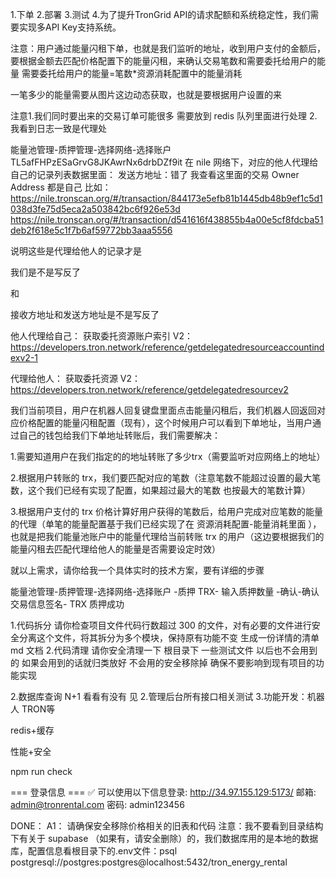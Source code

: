 
1.下单
2.部署
3.测试
4.为了提升TronGrid API的请求配额和系统稳定性，我们需要实现多API Key支持系统。










注意：用户通过能量闪租下单，也就是我们监听的地址，收到用户支付的金额后，要根据金额去匹配价格配置下的能量闪租，来确认交易笔数和需要委托给用户的能量
需要委托给用户的能量=笔数*资源消耗配置中的能量消耗


一笔多少的能量需要从图片这边动态获取，也就是要根据用户设置的来




注意1.我们同时要出来的交易订单可能很多 需要放到 redis 队列里面进行处理 2.我看到日志一致是代理处


能量池管理-质押管理-选择网络-选择账户
TL5afFHPzESaGrvG8JKAwrNx6drbDZf9it
在 nile 网络下，对应的他人代理给自己的记录列表数据里面：
发送方地址：错了
我查看这里面的交易
Owner Address 都是自己
比如：https://nile.tronscan.org/#/transaction/844173e5efb81b1445db48b9ef1c5d1038d3fe75d5eca2a503842bc6f926e53d
https://nile.tronscan.org/#/transaction/d541616f438855b4a00e5cf8fdcba51deb2f618e5c1f7b6af59772bb3aaa5556

说明这些是代理给他人的记录才是

我们是不是写反了

和


接收方地址和发送方地址是不是写反了



他人代理给自己：
获取委托资源账户索引 V2：https://developers.tron.network/reference/getdelegatedresourceaccountindexv2-1

代理给他人：
获取委托资源 V2：https://developers.tron.network/reference/getdelegatedresourcev2







我们当前项目，用户在机器人回复键盘里面点击能量闪租后，我们机器人回返回对应价格配置的能量闪租配置（现有），这个时候用户可以看到下单地址，当用户通过自己的钱包给我们下单地址转账后，我们需要解决：

1.需要知道用户在我们指定的的地址转账了多少trx（需要监听对应网络上的地址）

2.根据用户转账的 trx，我们要匹配对应的笔数（注意笔数不能超过设置的最大笔数，这个我们已经有实现了配置，如果超过最大的笔数 也按最大的笔数计算）


3.根据用户支付的 trx 价格计算好用户获得的笔数后，给用户完成对应笔数的能量的代理（单笔的能量配置基于我们已经实现了在 资源消耗配置-能量消耗里面 ），也就是把我们能量池账户中的能量代理给当前转账 trx 的用户（这边要根据我们的能量闪租去匹配代理给他人的能量是否需要设定时效）

就以上需求，请你给我一个具体实时的技术方案，要有详细的步骤



能量池管理-质押管理-选择网络-选择账户 -质押 TRX- 输入质押数量 -确认-确认交易信息签名- TRX 质押成功
















1.代码拆分
请你检查项目文件代码行数超过 300 的文件，对有必要的文件进行安全分离这个文件，将其拆分为多个模块，保持原有功能不变 生成一份详情的清单 md 文档
2.代码清理
请你安全清理一下 根目录下 一些测试文件 以后也不会用到的 如果会用到的话就归类放好 不会用的安全移除掉 确保不要影响到现有项目的功能实现 

2.数据库查询 N+1 看看有没有
见 
2.管理后台所有接口相关测试
3.功能开发：机器人 TRON等

redis+缓存

性能+安全


npm run check 


=== 登录信息 ===
✅ 可以使用以下信息登录:
http://34.97.155.129:5173/
邮箱: admin@tronrental.com
密码: admin123456







DONE：
A1：
请确保安全移除价格相关的旧表和代码 
注意：我不要看到目录结构下有关于 supabase （如果有，请安全删除）的，我们数据库用的是本地的数据库，配置信息看根目录下的.env文件：psql postgresql://postgres:postgres@localhost:5432/tron_energy_rental